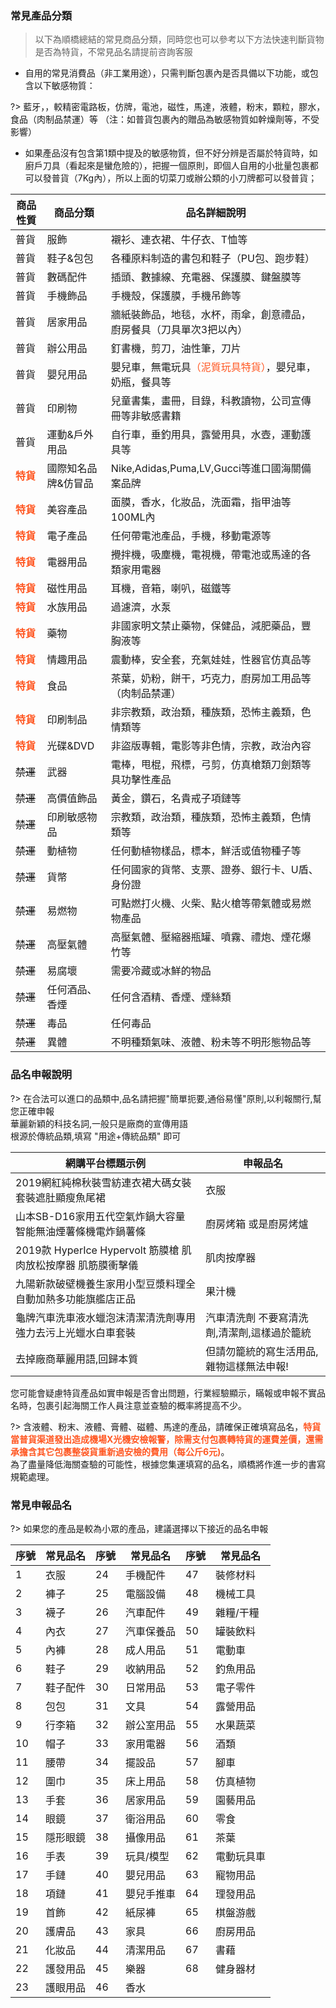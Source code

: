 

### 常見產品分類

> 以下為順橋總結的常見商品分類，同時您也可以參考以下方法快速判斷貨物是否為特貨，不常見品名請提前咨詢客服

- 自用的常見消費品（非工業用途），只需判斷包裹內是否具備以下功能，或包含以下敏感物質：

?> 藍牙，，較精密電路板，仿牌，電池，磁性，馬達，液體，粉末，顆粒，膠水，食品（肉制品禁運）等
（注：如普貨包裹內的贈品為敏感物質如幹燥劑等，不受影響）

- 如果產品沒有包含第1類中提及的敏感物質，但不好分辨是否屬於特貨時，如廚戶刀具（看起來是蠻危險的），把握一個原則，即個人自用的小批量包裹都可以發普貨（7Kg內），所以上面的切菜刀或辦公類的小刀牌都可以發普貨； 


| 商品性質 | 商品分類    | 品名詳細說明                           |
|------|---------|----------------------------------|
| 普貨   | 服飾      | 襯衫、連衣裙、牛仔衣、T恤等                   |
| 普貨   | 鞋子&包包   | 各種原料制造的書包和鞋子（PU包、跑步鞋）            |
| 普貨   | 數碼配件    | 插頭、數據線、充電器、保護膜、鍵盤膜等              |
| 普貨   | 手機飾品    | 手機殼，保護膜，手機吊飾等                    |
| 普貨   | 居家用品    | 牆紙裝飾品，地毯，水杯，雨傘，創意禮品，廚房餐具（刀具單次3把以內）        |
| 普貨   | 辦公用品    | 釘書機，剪刀，油性筆，刀片        |
| 普貨   | 嬰兒用品    | 嬰兒車，無電玩具<font color=#FF5722>（泥質玩具特貨）</font>，嬰兒車，奶瓶，餐具等              |
| 普貨   | 印刷物     | 兒童書集，畫冊，目錄，科教讀物，公司宣傳冊等非敏感書籍      |
| 普貨   | 運動&戶外用品 | 自行車，垂釣用具，露營用具，水壺，運動護具等           |
| **<font color=#FF5722>特貨</font>**   | 國際知名品牌&仿冒品  | Nike,Adidas,Puma,LV,Gucci等進口國海關備案品牌 |
| **<font color=#FF5722>特貨</font>** | 美容產品    | 面膜，香水，化妝品，洗面霜，指甲油等100ML內         |
| **<font color=#FF5722>特貨</font>** | 電子產品    | 任何帶電池產品，手機，移動電源等                 |
| **<font color=#FF5722>特貨</font>** | 電器用品    | 攪拌機，吸塵機，電視機，帶電池或馬達的各類家用電器        |
| **<font color=#FF5722>特貨</font>** | 磁性用品    | 耳機，音箱，喇叭，磁鐵等                     |
| **<font color=#FF5722>特貨</font>** | 水族用品    | 過濾濟，水泵                     |
| **<font color=#FF5722>特貨</font>** | 藥物      | 非國家明文禁止藥物，保健品，減肥藥品，豐胸液等          |
| **<font color=#FF5722>特貨</font>** | 情趣用品    | 震動棒，安全套，充氣娃娃，性器官仿真品等             |
| **<font color=#FF5722>特貨</font>** | 食品      | 茶葉，奶粉，餅干，巧克力，廚房加工用品等（肉制品禁運）             |
| **<font color=#FF5722>特貨</font>** | 印刷制品    | 非宗教類，政治類，種族類，恐怖主義類，色情類等          |
| **<font color=#FF5722>特貨</font>** | 光碟&DVD  | 非盜版專輯，電影等非色情，宗教，政治內容             |
| ~~禁運~~   | 武器      | 電棒，甩棍，飛標，弓剪，仿真槍類刀劍類等具功擊性產品       |
| ~~禁運~~   | 高價值飾品   | 黃金，鑽石，名貴戒子項鏈等                    |
| ~~禁運~~   | 印刷敏感物品  | 宗教類，政治類，種族類，恐怖主義類，色情類等           |
| ~~禁運~~   | 動植物     | 任何動植物樣品，標本，鮮活或值物種子等              |
| ~~禁運~~   | 貨幣      | 任何國家的貨幣、支票、證券、銀行卡、U盾、身份證         |
| ~~禁運~~   | 易燃物     | 可點燃打火機、火柴、點火槍等帶氣體或易燃物產品          |
| ~~禁運~~   | 高壓氣體    | 高壓氣體、壓縮器瓶罐、噴霧、禮炮、煙花爆竹等           |
| ~~禁運~~   | 易腐壞     | 需要冷藏或冰鮮的物品                       |
| ~~禁運~~   | 任何酒品、香煙 | 任何含酒精、香煙、煙絲類                     |
| ~~禁運~~   | 毒品      | 任何毒品                             |
| ~~禁運~~   | 異體      | 不明種類氣味、液體、粉未等不明形態物品等             |


### 品名申報說明

?> 在合法可以進口的品類中,品名請把握"簡單扼要,通俗易懂"原則,以利報關行,幫您正確申報<br />華麗新穎的科技名詞,一般只是廠商的宣傳用語<br />根源於傳統品類,填寫 "用途+傳統品類" 即可

| 網購平台標題示例                                        | 申報品名                    |
|---------------------------------------------|-------------------------|
| 2019網紅純棉秋裝雪紡連衣裙大碼女裝套裝遮肚顯瘦魚尾裙                | 衣服                      |
| 山本SB\-D16家用五代空氣炸鍋大容量 智能無油煙薯條機電炸鍋薯條          | 廚房烤箱 或是廚房烤爐             |
| 2019款 HyperIce Hypervolt 筋膜槍 肌肉放松按摩器 肌筋膜衝擊儀 | 肌肉按摩器                   |
| 九陽新款破壁機養生家用小型豆漿料理全自動加熱多功能旗艦店正品              | 果汁機                     |
| 龜牌汽車洗車液水蠟泡沫清潔清洗劑專用強力去污上光蠟水白車套裝              | 汽車清洗劑 不要寫清洗劑,清潔劑,這樣過於籠統 |
| 去掉廠商華麗用語,回歸本質                               | 但請勿籠統的寫生活用品,雜物這樣無法申報\!  |


您可能會疑慮特貨產品如實申報是否會出問題，行業經驗顯示，瞞報或申報不實品名時，包裹引起海關工作人員注意並查驗的概率將提高不少。

?> 含液體、粉末、液體、膏體、磁體、馬達的產品，請確保正確填寫品名，**<font color="#FF5722">特貨當普貨渠道發出造成機場X光機安檢報警，除需支付包裹轉特貨的運費差價，還需承擔含其它包裹整袋貨重新過安檢的費用（每公斤6元)</font>**。<br />為了盡量降低海關查驗的可能性，根據您集運填寫的品名，順橋將作進一步的書寫規範處理。

### 常見申報品名

?> 如果您的產品是較為小眾的產品，建議選擇以下接近的品名申報

| 序號 | 常見品名 | 序號 | 常見品名  | 序號 | 常見品名  |
|----|------|----|-------|----|-------|
| 1  | 衣服   | 24 | 手機配件  | 47 | 裝修材料  |
| 2  | 褲子   | 25 | 電腦設備  | 48 | 機械工具  |
| 3  | 襪子   | 26 | 汽車配件  | 49 | 雜糧/干糧 |
| 4  | 內衣   | 27 | 汽車保養品 | 50 | 罐裝飲料  |
| 5  | 內褲   | 28 | 成人用品  | 51 | 電動車   |
| 6  | 鞋子   | 29 | 收納用品  | 52 | 釣魚用品  |
| 7  | 鞋子配件 | 30 | 日常用品  | 53 | 電子零件  |
| 8  | 包包   | 31 | 文具    | 54 | 露營用品  |
| 9  | 行李箱  | 32 | 辦公室用品 | 55 | 水果蔬菜  |
| 10 | 帽子   | 33 | 家用電器  | 56 | 酒類    |
| 11 | 腰帶   | 34 | 擺設品   | 57 | 腳車    |
| 12 | 圍巾   | 35 | 床上用品  | 58 | 仿真植物  |
| 13 | 手套   | 36 | 居家用品  | 59 | 園藝用品  |
| 14 | 眼鏡   | 37 | 衛浴用品  | 60 | 零食    |
| 15 | 隱形眼鏡 | 38 | 攝像用品  | 61 | 茶葉    |
| 16 | 手表   | 39 | 玩具/模型 | 62 | 電動玩具車 |
| 17 | 手鏈   | 40 | 嬰兒用品  | 63 | 寵物用品  |
| 18 | 項鏈   | 41 | 嬰兒手推車 | 64 | 理發用品  |
| 19 | 首飾   | 42 | 紙尿褲   | 65 | 棋盤游戲  |
| 20 | 護膚品  | 43 | 家具    | 66 | 廚房用品  |
| 21 | 化妝品  | 44 | 清潔用品  | 67 | 書藉    |
| 22 | 護發用品 | 45 | 樂器    | 68 | 健身器材  |
| 23 | 護眼用品 | 46 | 香水    |
